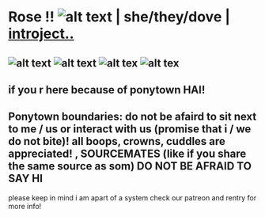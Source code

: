 # Rose !! ![alt text](https://yokai.crd.co/assets/images/gallery03/4246c620.gif?v=b4df531c) | she/they/dove | [introject..](https://ensemble-stars.fandom.com/wiki/Eichi_Tenshouin) 
## ![alt text](https://64.media.tumblr.com/ba227529a9546048f286ab7614893b11/2772eeb407e50f09-bc/s250x400/476826f2c6b5d154cb9f7a619e67352dd2edb95d.gifv) ![alt text](https://images-wixmp-ed30a86b8c4ca887773594c2.wixmp.com/f/cb6a400c-7d33-4d37-adee-1dd9d34857ab/dgi08l1-af7834a3-3131-4613-bf20-e82278a1841c.gif?token=eyJ0eXAiOiJKV1QiLCJhbGciOiJIUzI1NiJ9.eyJzdWIiOiJ1cm46YXBwOjdlMGQxODg5ODIyNjQzNzNhNWYwZDQxNWVhMGQyNmUwIiwiaXNzIjoidXJuOmFwcDo3ZTBkMTg4OTgyMjY0MzczYTVmMGQ0MTVlYTBkMjZlMCIsIm9iaiI6W1t7InBhdGgiOiJcL2ZcL2NiNmE0MDBjLTdkMzMtNGQzNy1hZGVlLTFkZDlkMzQ4NTdhYlwvZGdpMDhsMS1hZjc4MzRhMy0zMTMxLTQ2MTMtYmYyMC1lODIyNzhhMTg0MWMuZ2lmIn1dXSwiYXVkIjpbInVybjpzZXJ2aWNlOmZpbGUuZG93bmxvYWQiXX0.7T6BaVpXrvMB5XYvQmAW63xe0OFYEYTxP4ED0kNqbmw)  ![alt tex](https://images-wixmp-ed30a86b8c4ca887773594c2.wixmp.com/f/0f6807d7-7fe9-4898-918b-a61c0d545d75/dd4nlkk-faab023b-4cf5-4f0f-9c61-352631ddbe71.png?token=eyJ0eXAiOiJKV1QiLCJhbGciOiJIUzI1NiJ9.eyJzdWIiOiJ1cm46YXBwOjdlMGQxODg5ODIyNjQzNzNhNWYwZDQxNWVhMGQyNmUwIiwiaXNzIjoidXJuOmFwcDo3ZTBkMTg4OTgyMjY0MzczYTVmMGQ0MTVlYTBkMjZlMCIsIm9iaiI6W1t7InBhdGgiOiJcL2ZcLzBmNjgwN2Q3LTdmZTktNDg5OC05MThiLWE2MWMwZDU0NWQ3NVwvZGQ0bmxray1mYWFiMDIzYi00Y2Y1LTRmMGYtOWM2MS0zNTI2MzFkZGJlNzEucG5nIn1dXSwiYXVkIjpbInVybjpzZXJ2aWNlOmZpbGUuZG93bmxvYWQiXX0.vcErkOscExcLD-jbH7pv93_hVfPL9Xuxnts9x9Bkm3Y) ![alt tex](https://64.media.tumblr.com/a6024e0032bc0430e45b8ddda7193ff3/dda205e5b2513e27-13/s250x400/e4f64638c4527a9fab41a438992cd7113937e2ba.gifv) 
##  if you r here because of ponytown HAI!
## Ponytown boundaries: do not be afaird to sit next to me / us or interact with us (promise that i / we do not bite)! all boops, crowns, cuddles are appreciated! , SOURCEMATES (like if you share the same source as som) DO NOT BE AFRAID TO SAY HI 
please keep in mind i am apart of a system check our patreon and rentry for more info!

